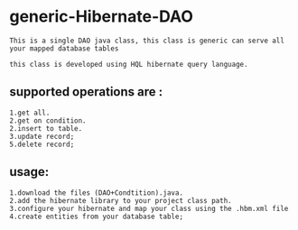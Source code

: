 # generic-Hibernate-DAO
```
This is a single DAO java class, this class is generic can serve all your mapped database tables

this class is developed using HQL hibernate query language.
```
## supported operations are :
```
1.get all.
2.get on condition.
2.insert to table.
3.update record;
5.delete record;
```
## usage:
```
1.download the files (DAO+Condtition).java.
2.add the hibernate library to your project class path.
3.configure your hibernate and map your class using the .hbm.xml file 
4.create entities from your database table;

```
